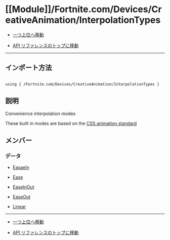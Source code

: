 # [[Module]]/Fortnite.com/Devices/CreativeAnimation/InterpolationTypes

- [一つ上位へ移動](../main.md)

- [API リファレンスのトップに移動](/main.md)

---

## インポート方法

```verse

using { /Fortnite.com/Devices/CreativeAnimation/InterpolationTypes }

```

## 説明

Convenience interpolation modes

These built in modes are based on the [CSS animation standard](https://www.w3.org/TR/css-easing-1/)

## メンバー

### データ

- [EasaeIn](./D_EasaeIn/main.md)

- [Ease](./D_Ease/main.md)

- [EaseInOut](./D_EaseInOut/main.md)

- [EaseOut](./D_EaseOut/main.md)

- [Linear](./D_Linear/main.md)

---

- [一つ上位へ移動](../main.md)

- [API リファレンスのトップに移動](/main.md)
